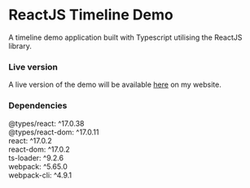 # ReactJS Timeline Demo

A timeline demo application built with Typescript utilising the ReactJS library.

### Live version
A live version of the demo will be available [here](https://piccadi11y.com/Programming/React/timeline/index.html) on my website.

### Dependencies
@types/react: ^17.0.38  
@types/react-dom: ^17.0.11  
react: ^17.0.2  
react-dom: ^17.0.2  
ts-loader: ^9.2.6  
webpack: ^5.65.0  
webpack-cli: ^4.9.1